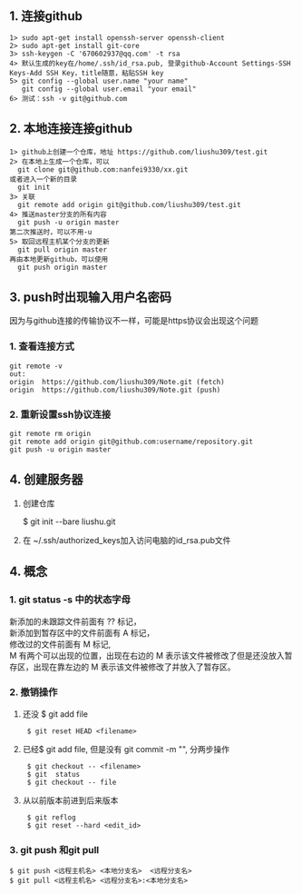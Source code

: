 ## 1. 连接github
    1> sudo apt-get install openssh-server openssh-client  
    2> sudo apt-get install git-core  
    3> ssh-keygen -C '670602937@qq.com' -t rsa  
    4> 默认生成的key在/home/.ssh/id_rsa.pub, 登录github-Account Settings-SSH Keys-Add SSH Key，title随意，粘贴SSH key  
    5> git config --global user.name "your name"  
       git config --global user.email "your email"  
    6> 测试：ssh -v git@github.com  
  
## 2. 本地连接连接github
    1> github上创建一个仓库，地址 https://github.com/liushu309/test.git  
    2> 在本地上生成一个仓库，可以  
      git clone git@github.com:nanfei9330/xx.git  
    或者进入一个新的目录  
      git init  
    3> 关联  
      git remote add origin git@github.com/liushu309/test.git  
    4> 推送master分支的所有内容  
      git push -u origin master  
    第二次推送时，可以不用-u  
    5> 取回远程主机某个分支的更新  
      git pull origin master  
    再由本地更新github，可以使用  
      git push origin master  
    
## 3. push时出现输入用户名密码
  因为与github连接的传输协议不一样，可能是https协议会出现这个问题
  ### 1. 查看连接方式
    git remote -v
    out:
    origin	https://github.com/liushu309/Note.git (fetch)
    origin	https://github.com/liushu309/Note.git (push)
  ### 2. 重新设置ssh协议连接
    git remote rm origin
    git remote add origin git@github.com:username/repository.git
    git push -u origin master

## 4. 创建服务器
1. 创建仓库

    $ git init --bare liushu.git
2. 在 ~/.ssh/authorized_keys加入访问电脑的id_rsa.pub文件 

## 4. 概念
### 1. git status -s 中的状态字母
新添加的未跟踪文件前面有 ?? 标记，  
新添加到暂存区中的文件前面有 A 标记，  
修改过的文件前面有 M 标记,  
M 有两个可以出现的位置，出现在右边的 M 表示该文件被修改了但是还没放入暂存区，出现在靠左边的 M 表示该文件被修改了并放入了暂存区。

### 2. 撤销操作
1. 还没 $ git add file 

        $ git reset HEAD <filename> 

2. 已经$ git add file, 但是没有 git commit -m "", 分两步操作

        $ git checkout -- <filename>
        $ git  status
        $ git checkout -- file
3. 从以前版本前进到后来版本

        $ git reflog  
        $ git reset --hard <edit_id>

### 3. git push 和git pull
    $ git push <远程主机名> <本地分支名>  <远程分支名>
    $ git pull <远程主机名> <远程分支名>:<本地分支名>
